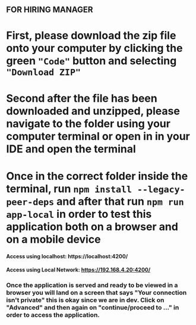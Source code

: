 ## FOR HIRING MANAGER

# First, please download the zip file onto your computer by clicking the green `"Code"` button and selecting `"Download ZIP"`

# Second after the file has been downloaded and unzipped, please navigate to the folder using your computer terminal or open in in your IDE and open the terminal 

# Once in the correct folder inside the terminal, run `npm install --legacy-peer-deps` and after that run `npm run app-local` in order to test this application both on a browser and on a mobile device

  #### Access using localhost: https://localhost:4200/
  #### Access using Local Network: https://192.168.4.20:4200/

### Once the application is served and ready to be viewed in a browser you will land on a screen that says "Your connection isn't private" this is okay since we are in dev. Click on "Advanced" and then again on "continue/proceed to ..." in order to access the application.


